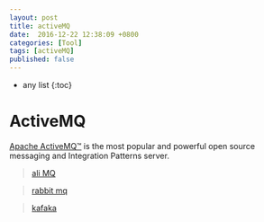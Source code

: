 ```yaml
---
layout: post
title: activeMQ
date:  2016-12-22 12:38:09 +0800
categories: [Tool]
tags: [activeMQ]
published: false
---
```


* any list
{:toc}

# ActiveMQ

[Apache ActiveMQ™](http://activemq.apache.org/) is the most popular and powerful open source messaging 
and Integration Patterns server.

> [ali MQ](https://help.aliyun.com/document_detail/29532.html)

> [rabbit mq](http://www.rabbitmq.com/)

> [kafaka](http://kafka.apache.org/)






